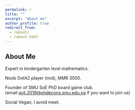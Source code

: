 ```yaml
---
permalink: /
title: ""
excerpt: "About me"
author_profile: true
redirect_from: 
  - /about/
  - /about.html
---
```


## About Me

Expert in kindergarten level mathematics.  

Noob DotA2 player (mid), MMR 3500.   

Founder of SMU SoE PhD board game club.  
(email [qyli.2019@phdecons.smu.edu.sg](mailto:qyli.2019@phdecons.smu.edu.sg) if you want to join us)  

Social Vegan, I avoid meet.

